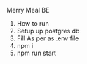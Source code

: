 Merry Meal BE
1. How to run 
2. Setup up postgres db 
3. Fill As per as .env file
4. npm i
5. npm run start
